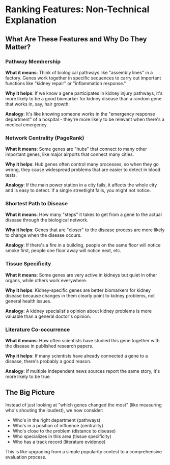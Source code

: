 # Ranking Features: Non-Technical Explanation

## What Are These Features and Why Do They Matter?

### **Pathway Membership** 
**What it means**: Think of biological pathways like "assembly lines" in a factory. Genes work together in specific sequences to carry out important functions like "kidney repair" or "inflammation response."

**Why it helps**: If we know a gene participates in kidney injury pathways, it's more likely to be a good biomarker for kidney disease than a random gene that works in, say, hair growth.

**Analogy**: It's like knowing someone works in the "emergency response department" of a hospital - they're more likely to be relevant when there's a medical emergency.

### **Network Centrality (PageRank)**
**What it means**: Some genes are "hubs" that connect to many other important genes, like major airports that connect many cities.

**Why it helps**: Hub genes often control many processes, so when they go wrong, they cause widespread problems that are easier to detect in blood tests.

**Analogy**: If the main power station in a city fails, it affects the whole city and is easy to detect. If a single streetlight fails, you might not notice.

### **Shortest Path to Disease**
**What it means**: How many "steps" it takes to get from a gene to the actual disease through the biological network.

**Why it helps**: Genes that are "closer" to the disease process are more likely to change when the disease occurs.

**Analogy**: If there's a fire in a building, people on the same floor will notice smoke first, people one floor away will notice next, etc.

### **Tissue Specificity**
**What it means**: Some genes are very active in kidneys but quiet in other organs, while others work everywhere.

**Why it helps**: Kidney-specific genes are better biomarkers for kidney disease because changes in them clearly point to kidney problems, not general health issues.

**Analogy**: A kidney specialist's opinion about kidney problems is more valuable than a general doctor's opinion.

### **Literature Co-occurrence**
**What it means**: How often scientists have studied this gene together with the disease in published research papers.

**Why it helps**: If many scientists have already connected a gene to a disease, there's probably a good reason.

**Analogy**: If multiple independent news sources report the same story, it's more likely to be true.

## The Big Picture
Instead of just looking at "which genes changed the most" (like measuring who's shouting the loudest), we now consider:
- Who's in the right department (pathways)
- Who's in a position of influence (centrality) 
- Who's close to the problem (distance to disease)
- Who specializes in this area (tissue specificity)
- Who has a track record (literature evidence)

This is like upgrading from a simple popularity contest to a comprehensive evaluation process.
